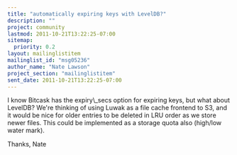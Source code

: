 ```yaml
---
title: "automatically expiring keys with LevelDB?"
description: ""
project: community
lastmod: 2011-10-21T13:22:25-07:00
sitemap:
  priority: 0.2
layout: mailinglistitem
mailinglist_id: "msg05236"
author_name: "Nate Lawson"
project_section: "mailinglistitem"
sent_date: 2011-10-21T13:22:25-07:00
---
```



I know Bitcask has the expiry\\_secs option for expiring keys, but what about 
LevelDB? We're thinking of using Luwak as a file cache frontend to S3, and it 
would be nice for older entries to be deleted in LRU order as we store newer 
files. This could be implemented as a storage quota also (high/low water mark).

Thanks,
Nate

